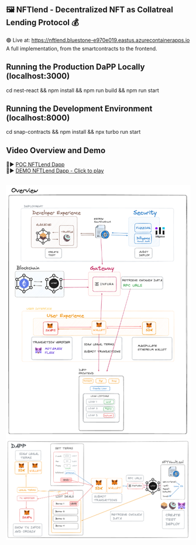 ##  🖼️ NFTlend - Decentralized NFT as Collatreal Lending Protocol 💰  
🟢  Live at: https://nftlend.bluestone-e970e019.eastus.azurecontainerapps.io
A full implementation, from the smartcontracts to the frontend.

## Running the Production DaPP Locally (localhost:3000)
cd nest-react && npm install && npm run build && npm run start

## Running the Development Environment (localhost:8000)
cd snap-contracts && npm install && npx turbo run start
## 

## Video Overview and Demo
🎥▶️ [POC NFTLend Dapp](https://www.youtube.com/watch?v=sSq6okklBQ4)  
🎥▶️ [DEMO NFTLend Dapp - Click to play](https://www.loom.com/share/90582b737d1641f2abd05c71b9abeb5f)  
## 

![Consensys Products Overview](/consensys-overview.png)  
![NTFLend Dapp POC Overview](/dapp-overview.png)
